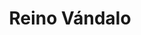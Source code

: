 ﻿---
title: "Reino Vándalo"
permalink: periodes_876.html
layout: periode
dataInici: 435
dataFi: 534
sidebar: periodes
pares:
  - id: 217
    title: "Edad Media"
    dataInici: "(476)"
    dataFi: "(1453)"

fills:
jocsPrincipals:
jocsEscenaris:
jocsEpoca:
jocsEpocaEscenaris:
  - title: "Anachronism"
    bggId: 14038
    escenari: "Gaiseric"
    dataInici: 428
    dataFi: 477

---
